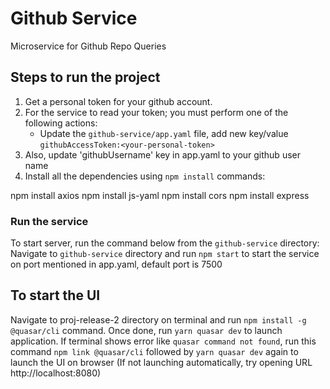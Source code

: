 # Github Service

Microservice for Github Repo Queries

## Steps to run the project

1. Get a personal token for your github account.
2. For the service to read your token; you must perform one of the following actions:
   - Update the `github-service/app.yaml` file, add new key/value `githubAccessToken:<your-personal-token>`
3. Also, update 'githubUsername' key in app.yaml to your github user name
4. Install all the dependencies using `npm install` commands:

npm install axios
npm install js-yaml
npm install cors
npm install express

### Run the service

To start server, run the command below from the `github-service` directory:
Navigate to `github-service` directory and run `npm start` to start the service on port mentioned in app.yaml, default port is 7500

## To start the UI
Navigate to proj-release-2 directory on terminal and run `npm install -g @quasar/cli` command. 
Once done, run   `yarn quasar dev` to launch application. If terminal shows error like `quasar command not found`, run this command `npm link @quasar/cli` followed by `yarn quasar dev` again to launch the UI on browser (If not launching automatically, try opening URL http://localhost:8080)